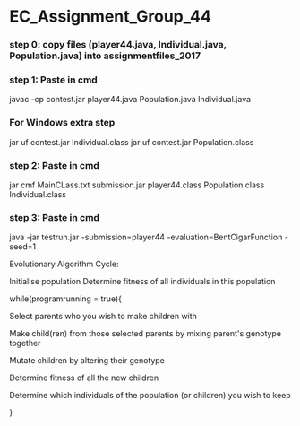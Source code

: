 # EC_Assignment_Group_44

### step 0: copy files (player44.java, Individual.java, Population.java) into assignmentfiles_2017

### step 1: Paste in cmd
javac -cp contest.jar player44.java Population.java Individual.java

### For Windows extra step ###
jar uf contest.jar Individual.class 
jar uf contest.jar Population.class 

### step 2: Paste in cmd
jar cmf MainCLass.txt submission.jar player44.class Population.class Individual.class

### step 3: Paste in cmd
java -jar testrun.jar -submission=player44 -evaluation=BentCigarFunction -seed=1







Evolutionary Algorithm Cycle:

Initialise population
Determine fitness of all individuals in this population

while(programrunning = true){
  
  Select parents who you wish to make children with
  
  Make child(ren) from those selected parents by mixing parent's genotype together
  
  Mutate children by altering their genotype
  
  Determine fitness of all the new children
  
  Determine which individuals of the population (or children) you wish to keep
  
}
